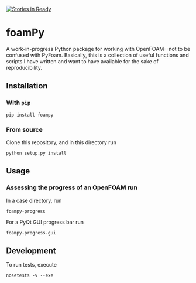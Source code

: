 [![Stories in Ready](https://badge.waffle.io/petebachant/foampy.png?label=ready&title=Ready)](https://waffle.io/petebachant/foampy)
# foamPy

A work-in-progress Python package for working with OpenFOAM--not to be confused
with PyFoam. Basically, this is a collection of useful functions and scripts
I have written and want to have available for the sake of reproducibility.


## Installation

### With `pip`

    pip install foampy

### From source
Clone this repository, and in this directory run

    python setup.py install


## Usage

### Assessing the progress of an OpenFOAM run

In a case directory, run

    foampy-progress

For a PyQt GUI progress bar run

    foampy-progress-gui


## Development

To run tests, execute

    nosetests -v --exe
